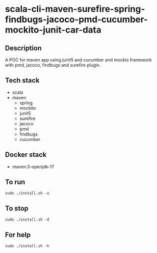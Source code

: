 # scala-cli-maven-surefire-spring-findbugs-jacoco-pmd-cucumber-mockito-junit-car-data

## Description
A POC for maven app using junit5
and cucumber and mockio framework
 with pmd,
jacoco, findbugs and surefire plugin.

## Tech stack
- scala
- maven
	- spring
	- mockito
  - junit5
  - surefire
  - jacoco
  - pmd
  - findbugs
  - cucumber

## Docker stack
- maven:3-openjdk-17

## To run
`sudo ./install.sh -u`

## To stop
`sudo ./install.sh -d`

## For help
`sudo ./install.sh -h`
